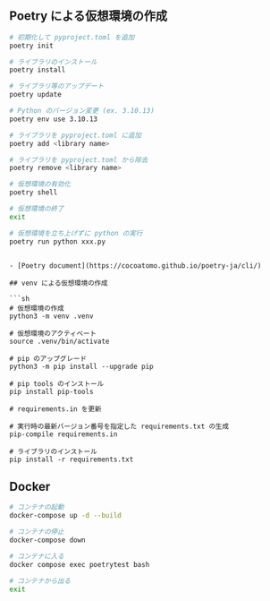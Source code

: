 ## Poetry による仮想環境の作成

```sh
# 初期化して pyproject.toml を追加
poetry init

# ライブラリのインストール
poetry install

# ライブラリ等のアップデート
poetry update

# Python のバージョン変更 (ex. 3.10.13)
poetry env use 3.10.13

# ライブラリを pyproject.toml に追加
poetry add <library name>

# ライブラリを pyproject.toml から除去
poetry remove <library name>

# 仮想環境の有効化
poetry shell

# 仮想環境の終了
exit

# 仮想環境を立ち上げずに python の実行
poetry run python xxx.py
```
```

- [Poetry document](https://cocoatomo.github.io/poetry-ja/cli/)

## venv による仮想環境の作成

```sh
# 仮想環境の作成
python3 -m venv .venv

# 仮想環境のアクティベート
source .venv/bin/activate

# pip のアップグレード
python3 -m pip install --upgrade pip

# pip tools のインストール
pip install pip-tools

# requirements.in を更新

# 実行時の最新バージョン番号を指定した requirements.txt の生成
pip-compile requirements.in

# ライブラリのインストール
pip install -r requirements.txt
```

## Docker

```sh
# コンテナの起動
docker-compose up -d --build

# コンテナの停止
docker-compose down

# コンテナに入る
docker compose exec poetrytest bash

# コンテナから出る
exit
```
